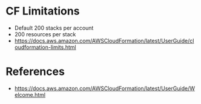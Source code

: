 
# CF Limitations
- Default 200 stacks per account
- 200 resources per stack
- https://docs.aws.amazon.com/AWSCloudFormation/latest/UserGuide/cloudformation-limits.html

# References
- https://docs.aws.amazon.com/AWSCloudFormation/latest/UserGuide/Welcome.html


